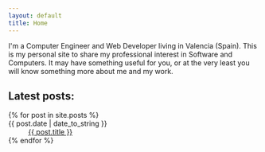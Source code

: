 ```yaml
---
layout: default
title: Home
---
```


I'm a Computer Engineer and Web Developer living in Valencia (Spain). This is
my personal site to share my professional interest in Software and Computers.
It may have something useful for you, or at the very least you will know
something more about me and my work.

## Latest posts:

<dl class="posts">
  {% for post in site.posts %}
    <dt><span>{{ post.date | date_to_string }}</span></dt>
    <dd><a href="{{ post.url }}">{{ post.title }}</a></dd>
  {% endfor %}
</dl>
